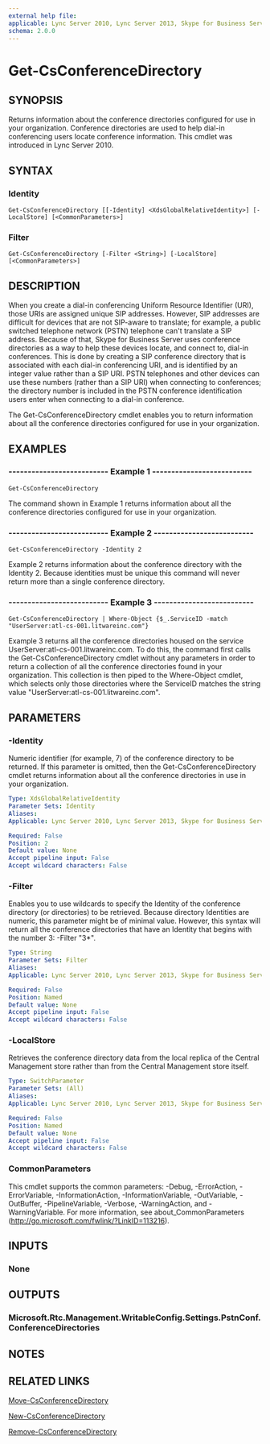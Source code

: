 ```yaml
---
external help file: 
applicable: Lync Server 2010, Lync Server 2013, Skype for Business Server 2015
schema: 2.0.0
---
```


# Get-CsConferenceDirectory

## SYNOPSIS
Returns information about the conference directories configured for use in your organization.
Conference directories are used to help dial-in conferencing users locate conference information.
This cmdlet was introduced in Lync Server 2010.


## SYNTAX

### Identity
```
Get-CsConferenceDirectory [[-Identity] <XdsGlobalRelativeIdentity>] [-LocalStore] [<CommonParameters>]
```

### Filter
```
Get-CsConferenceDirectory [-Filter <String>] [-LocalStore] [<CommonParameters>]
```

## DESCRIPTION
When you create a dial-in conferencing Uniform Resource Identifier (URI), those URIs are assigned unique SIP addresses.
However, SIP addresses are difficult for devices that are not SIP-aware to translate; for example, a public switched telephone network (PSTN) telephone can't translate a SIP address.
Because of that, Skype for Business Server uses conference directories as a way to help these devices locate, and connect to, dial-in conferences.
This is done by creating a SIP conference directory that is associated with each dial-in conferencing URI, and is identified by an integer value rather than a SIP URI.
PSTN telephones and other devices can use these numbers (rather than a SIP URI) when connecting to conferences; the directory number is included in the PSTN conference identification users enter when connecting to a dial-in conference.

The Get-CsConferenceDirectory cmdlet enables you to return information about all the conference directories configured for use in your organization.


## EXAMPLES

### -------------------------- Example 1 --------------------------
```
Get-CsConferenceDirectory
```

The command shown in Example 1 returns information about all the conference directories configured for use in your organization.

### -------------------------- Example 2 --------------------------
```
Get-CsConferenceDirectory -Identity 2
```

Example 2 returns information about the conference directory with the Identity 2.
Because identities must be unique this command will never return more than a single conference directory.

### -------------------------- Example 3 --------------------------
```
Get-CsConferenceDirectory | Where-Object {$_.ServiceID -match "UserServer:atl-cs-001.litwareinc.com"}
```

Example 3 returns all the conference directories housed on the service UserServer:atl-cs-001.litwareinc.com.
To do this, the command first calls the Get-CsConferenceDirectory cmdlet without any parameters in order to return a collection of all the conference directories found in your organization.
This collection is then piped to the Where-Object cmdlet, which selects only those directories where the ServiceID matches the string value "UserServer:atl-cs-001.litwareinc.com".


## PARAMETERS

### -Identity
Numeric identifier (for example, 7) of the conference directory to be returned.
If this parameter is omitted, then the Get-CsConferenceDirectory cmdlet returns information about all the conference directories in use in your organization.

```yaml
Type: XdsGlobalRelativeIdentity
Parameter Sets: Identity
Aliases: 
Applicable: Lync Server 2010, Lync Server 2013, Skype for Business Server 2015

Required: False
Position: 2
Default value: None
Accept pipeline input: False
Accept wildcard characters: False
```

### -Filter
Enables you to use wildcards to specify the Identity of the conference directory (or directories) to be retrieved.
Because directory Identities are numeric, this parameter might be of minimal value.
However, this syntax will return all the conference directories that have an Identity that begins with the number 3: -Filter "3*".

```yaml
Type: String
Parameter Sets: Filter
Aliases: 
Applicable: Lync Server 2010, Lync Server 2013, Skype for Business Server 2015

Required: False
Position: Named
Default value: None
Accept pipeline input: False
Accept wildcard characters: False
```

### -LocalStore
Retrieves the conference directory data from the local replica of the Central Management store rather than from the Central Management store itself.

```yaml
Type: SwitchParameter
Parameter Sets: (All)
Aliases: 
Applicable: Lync Server 2010, Lync Server 2013, Skype for Business Server 2015

Required: False
Position: Named
Default value: None
Accept pipeline input: False
Accept wildcard characters: False
```

### CommonParameters
This cmdlet supports the common parameters: -Debug, -ErrorAction, -ErrorVariable, -InformationAction, -InformationVariable, -OutVariable, -OutBuffer, -PipelineVariable, -Verbose, -WarningAction, and -WarningVariable. For more information, see about_CommonParameters (http://go.microsoft.com/fwlink/?LinkID=113216).


## INPUTS

### None


## OUTPUTS

### Microsoft.Rtc.Management.WritableConfig.Settings.PstnConf.ConferenceDirectories


## NOTES


## RELATED LINKS

[Move-CsConferenceDirectory]()

[New-CsConferenceDirectory]()

[Remove-CsConferenceDirectory]()